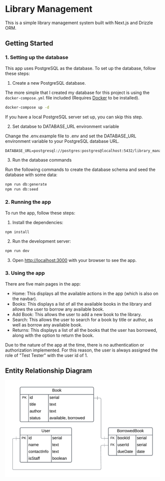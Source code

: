 # Library Management

This is a simple library management system built with Next.js and Drizzle ORM.

## Getting Started

### 1. Setting up the database

This app uses PostgreSQL as the database. To set up the database, follow these steps:

1. Create a new PostgreSQL database.

The more simple that I created my database for this project is using the `docker-compose.yml` file included (Requires [Docker](https://docs.docker.com/get-docker/) to be installed).

```bash
docker-compose up -d
```

If you have a local PostgreSQL server set up, you can skip this step.

2. Set databse to DATABASE_URL environment variable

Change the .env.example file to .env and set the DATABASE_URL environment variable to your PostgreSQL database URL.

```
DATABASE_URL=postgresql://postgres:postgres@localhost:5432/library_management

```

3. Run the database commands

Run the following commands to create the database schema and seed the database with some data:

```bash
npm run db:generate
npm run db:seed
```

### 2. Running the app

To run the app, follow these steps:

1. Install the dependencies:

```bash
npm install
```

2. Run the development server:

```bash
npm run dev
```

3. Open [http://localhost:3000](http://localhost:3000) with your browser to see the app.

### 3. Using the app

There are five main pages in the app:

- Home: This displays all the available actions in the app (which is also on the navbar).
- Books: This displays a list of all the available books in the library and allows the user to borrow any available book.
- Add Book: This allows the user to add a new book to the library.
- Search: This allows the user to search for a book by title or author, as well as borrow any available book.
- Returns: This displays a list of all the books that the user has borrowed, along with the option to return the book.

Due to the nature of the app at the time, there is no authentication or authorization implemented. For this reason, the user is always assigned the role of "Test Tester" with the user id of 1.

## Entity Relationship Diagram
![Entity Relationship Diagram](/ERD.png)
